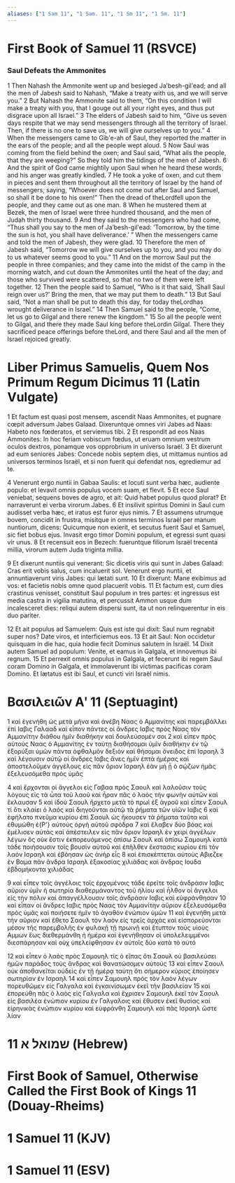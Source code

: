 ```yaml
---
aliases: ["1 Sam 11", "1 Sam. 11", "1 Sm 11", "1 Sm. 11"]
---
```



# First Book of Samuel 11 (RSVCE)

### Saul Defeats the Ammonites
1 Then Nahash the Ammonite went up and besieged Jaʹbesh-gilʹead; and all the men of Jabesh said to Nahash, “Make a treaty with us, and we will serve you.”
2 But Nahash the Ammonite said to them, “On this condition I will make a treaty with you, that I gouge out all your right eyes, and thus put disgrace upon all Israel.”
3 The elders of Jabesh said to him, “Give us seven days respite that we may send messengers through all the territory of Israel. Then, if there is no one to save us, we will give ourselves up to you.”
4 When the messengers came to Gibʹe-ah of Saul, they reported the matter in the ears of the people; and all the people wept aloud.
5 Now Saul was coming from the field behind the oxen; and Saul said, “What ails the people, that they are weeping?” So they told him the tidings of the men of Jabesh.
6 And the spirit of God came mightily upon Saul when he heard these words, and his anger was greatly kindled.
7 He took a yoke of oxen, and cut them in pieces and sent them throughout all the territory of Israel by the hand of messengers, saying, “Whoever does not come out after Saul and Samuel, so shall it be done to his oxen!” Then the dread of theLordfell upon the people, and they came out as one man.
8 When he mustered them at Bezek, the men of Israel were three hundred thousand, and the men of Judah thirty thousand.
9 And they said to the messengers who had come, “Thus shall you say to the men of Jaʹbesh-gilʹead: ‘Tomorrow, by the time the sun is hot, you shall have deliverance.’ ” When the messengers came and told the men of Jabesh, they were glad.
10 Therefore the men of Jabesh said, “Tomorrow we will give ourselves up to you, and you may do to us whatever seems good to you.”
11 And on the morrow Saul put the people in three companies; and they came into the midst of the camp in the morning watch, and cut down the Ammonites until the heat of the day; and those who survived were scattered, so that no two of them were left together.
12 Then the people said to Samuel, “Who is it that said, ‘Shall Saul reign over us?’ Bring the men, that we may put them to death.”
13 But Saul said, “Not a man shall be put to death this day, for today theLordhas wrought deliverance in Israel.”
14 Then Samuel said to the people, “Come, let us go to Gilgal and there renew the kingdom.”
15 So all the people went to Gilgal, and there they made Saul king before theLordin Gilgal. There they sacrificed peace offerings before theLord, and there Saul and all the men of Israel rejoiced greatly.


# Liber Primus Samuelis, Quem Nos Primum Regum Dicimus 11 (Latin Vulgate)

1 Et factum est quasi post mensem, ascendit Naas Ammonites, et pugnare cœpit adversum Jabes Galaad. Dixeruntque omnes viri Jabes ad Naas: Habeto nos fœderatos, et serviemus tibi.
2 Et respondit ad eos Naas Ammonites: In hoc feriam vobiscum fœdus, ut eruam omnium vestrum oculos dextros, ponamque vos opprobrium in universo Israël.
3 Et dixerunt ad eum seniores Jabes: Concede nobis septem dies, ut mittamus nuntios ad universos terminos Israël, et si non fuerit qui defendat nos, egrediemur ad te.

4 Venerunt ergo nuntii in Gabaa Saulis: et locuti sunt verba hæc, audiente populo: et levavit omnis populus vocem suam, et flevit.
5 Et ecce Saul veniebat, sequens boves de agro, et ait: Quid habet populus quod plorat? Et narraverunt ei verba virorum Jabes.
6 Et insilivit spiritus Domini in Saul cum audisset verba hæc, et iratus est furor ejus nimis.
7 Et assumens utrumque bovem, concidit in frustra, misitque in omnes terminos Israël per manum nuntiorum, dicens: Quicumque non exierit, et secutus fuerit Saul et Samuel, sic fiet bobus ejus. Invasit ergo timor Domini populum, et egressi sunt quasi vir unus.
8 Et recensuit eos in Bezech: fueruntque filiorum Israël trecenta millia, virorum autem Juda triginta millia.

9 Et dixerunt nuntiis qui venerant: Sic dicetis viris qui sunt in Jabes Galaad: Cras erit vobis salus, cum incaluerit sol. Venerunt ergo nuntii, et annuntiaverunt viris Jabes: qui lætati sunt.
10 Et dixerunt: Mane exibimus ad vos: et facietis nobis omne quod placuerit vobis.
11 Et factum est, cum dies crastinus venisset, constituit Saul populum in tres partes: et ingressus est media castra in vigilia matutina, et percussit Ammon usque dum incalesceret dies: reliqui autem dispersi sunt, ita ut non relinquerentur in eis duo pariter.

12 Et ait populus ad Samuelem: Quis est iste qui dixit: Saul num regnabit super nos? Date viros, et interficiemus eos.
13 Et ait Saul: Non occidetur quisquam in die hac, quia hodie fecit Dominus salutem in Israël.
14 Dixit autem Samuel ad populum: Venite, et eamus in Galgala, et innovemus ibi regnum.
15 Et perrexit omnis populus in Galgala, et fecerunt ibi regem Saul coram Domino in Galgala, et immolaverunt ibi victimas pacificas coram Domino. Et lætatus est ibi Saul, et cuncti viri Israël nimis.


# Βασιλειῶν Αʹ 11 (Septuagint)

1 καὶ ἐγενήθη ὡς μετὰ μῆνα καὶ ἀνέβη Ναας ὁ Αμμανίτης καὶ παρεμβάλλει ἐπὶ Ιαβις Γαλααδ καὶ εἶπον πάντες οἱ ἄνδρες Ιαβις πρὸς Ναας τὸν Αμμανίτην διάθου ἡμῖν διαθήκην καὶ δουλεύσομέν σοι
2 καὶ εἶπεν πρὸς αὐτοὺς Ναας ὁ Αμμανίτης ἐν ταύτῃ διαθήσομαι ὑμῖν διαθήκην ἐν τῷ ἐξορύξαι ὑμῶν πάντα ὀφθαλμὸν δεξιόν καὶ θήσομαι ὄνειδος ἐπὶ Ισραηλ
3 καὶ λέγουσιν αὐτῷ οἱ ἄνδρες Ιαβις ἄνες ἡμῖν ἑπτὰ ἡμέρας καὶ ἀποστελοῦμεν ἀγγέλους εἰς πᾶν ὅριον Ισραηλ ἐὰν μὴ ᾖ ὁ σῴζων ἡμᾶς ἐξελευσόμεθα πρὸς ὑμᾶς

4 καὶ ἔρχονται οἱ ἄγγελοι εἰς Γαβαα πρὸς Σαουλ καὶ λαλοῦσιν τοὺς λόγους εἰς τὰ ὦτα τοῦ λαοῦ καὶ ἦραν πᾶς ὁ λαὸς τὴν φωνὴν αὐτῶν καὶ ἔκλαυσαν
5 καὶ ἰδοὺ Σαουλ ἤρχετο μετὰ τὸ πρωὶ ἐξ ἀγροῦ καὶ εἶπεν Σαουλ τί ὅτι κλαίει ὁ λαός καὶ διηγοῦνται αὐτῷ τὰ ῥήματα τῶν υἱῶν Ιαβις
6 καὶ ἐφήλατο πνεῦμα κυρίου ἐπὶ Σαουλ ὡς ἤκουσεν τὰ ῥήματα ταῦτα καὶ ἐθυμώθη ἐ{P'} αὐτοὺς ὀργὴ αὐτοῦ σφόδρα
7 καὶ ἔλαβεν δύο βόας καὶ ἐμέλισεν αὐτὰς καὶ ἀπέστειλεν εἰς πᾶν ὅριον Ισραηλ ἐν χειρὶ ἀγγέλων λέγων ὃς οὐκ ἔστιν ἐκπορευόμενος ὀπίσω Σαουλ καὶ ὀπίσω Σαμουηλ κατὰ τάδε ποιήσουσιν τοῖς βουσὶν αὐτοῦ καὶ ἐπῆλθεν ἔκστασις κυρίου ἐπὶ τὸν λαὸν Ισραηλ καὶ ἐβόησαν ὡς ἀνὴρ εἷς
8 καὶ ἐπισκέπτεται αὐτοὺς Αβιεζεκ ἐν Βαμα πᾶν ἄνδρα Ισραηλ ἑξακοσίας χιλιάδας καὶ ἄνδρας Ιουδα ἑβδομήκοντα χιλιάδας

9 καὶ εἶπεν τοῖς ἀγγέλοις τοῖς ἐρχομένοις τάδε ἐρεῖτε τοῖς ἀνδράσιν Ιαβις αὔριον ὑμῖν ἡ σωτηρία διαθερμάναντος τοῦ ἡλίου καὶ ἦλθον οἱ ἄγγελοι εἰς τὴν πόλιν καὶ ἀπαγγέλλουσιν τοῖς ἀνδράσιν Ιαβις καὶ εὐφράνθησαν
10 καὶ εἶπαν οἱ ἄνδρες Ιαβις πρὸς Ναας τὸν Αμμανίτην αὔριον ἐξελευσόμεθα πρὸς ὑμᾶς καὶ ποιήσετε ἡμῖν τὸ ἀγαθὸν ἐνώπιον ὑμῶν
11 καὶ ἐγενήθη μετὰ τὴν αὔριον καὶ ἔθετο Σαουλ τὸν λαὸν εἰς τρεῖς ἀρχάς καὶ εἰσπορεύονται μέσον τῆς παρεμβολῆς ἐν φυλακῇ τῇ πρωινῇ καὶ ἔτυπτον τοὺς υἱοὺς Αμμων ἕως διεθερμάνθη ἡ ἡμέρα καὶ ἐγενήθησαν οἱ ὑπολελειμμένοι διεσπάρησαν καὶ οὐχ ὑπελείφθησαν ἐν αὐτοῖς δύο κατὰ τὸ αὐτό

12 καὶ εἶπεν ὁ λαὸς πρὸς Σαμουηλ τίς ὁ εἴπας ὅτι Σαουλ οὐ βασιλεύσει ἡμῶν παράδος τοὺς ἄνδρας καὶ θανατώσομεν αὐτούς
13 καὶ εἶπεν Σαουλ οὐκ ἀποθανεῖται οὐδεὶς ἐν τῇ ἡμέρᾳ ταύτῃ ὅτι σήμερον κύριος ἐποίησεν σωτηρίαν ἐν Ισραηλ
14 καὶ εἶπεν Σαμουηλ πρὸς τὸν λαὸν λέγων πορευθῶμεν εἰς Γαλγαλα καὶ ἐγκαινίσωμεν ἐκεῖ τὴν βασιλείαν
15 καὶ ἐπορεύθη πᾶς ὁ λαὸς εἰς Γαλγαλα καὶ ἔχρισεν Σαμουηλ ἐκεῖ τὸν Σαουλ εἰς βασιλέα ἐνώπιον κυρίου ἐν Γαλγαλοις καὶ ἔθυσεν ἐκεῖ θυσίας καὶ εἰρηνικὰς ἐνώπιον κυρίου καὶ εὐφράνθη Σαμουηλ καὶ πᾶς Ισραηλ ὥστε λίαν


# 11 שמואל א (Hebrew)


# First Book of Samuel, Otherwise Called the First Book of Kings 11 (Douay-Rheims)


# 1 Samuel 11 (KJV)


# 1 Samuel 11 (ESV)

